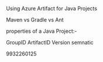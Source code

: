 Using Azure Artifact for Java Projects


Maven vs Gradle vs Ant




properties of a Java Project:-

GroupID
ArtifactID
Version semnatic



9932260125




